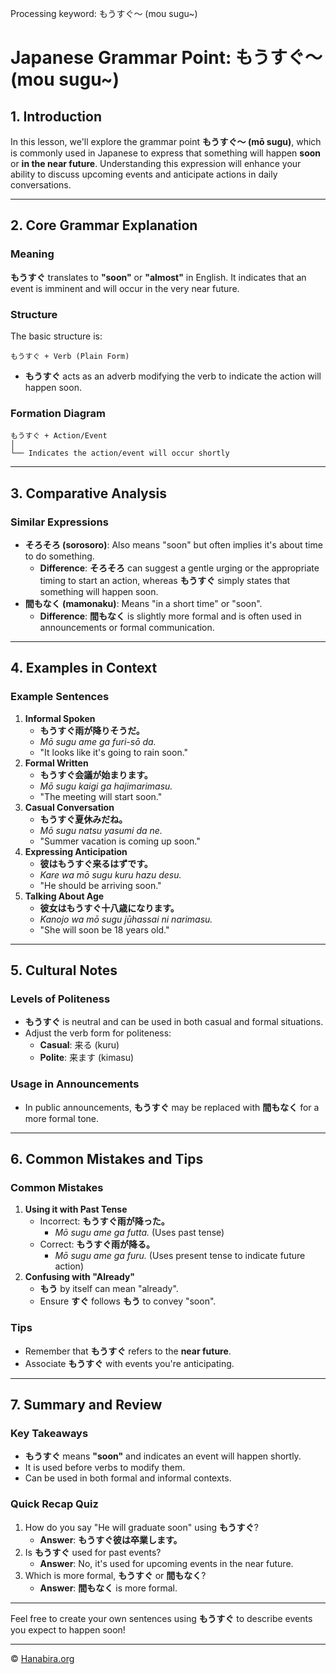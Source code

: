 Processing keyword: もうすぐ〜 (mou sugu~)
# Japanese Grammar Point: もうすぐ〜 (mou sugu~)

## 1. Introduction
In this lesson, we'll explore the grammar point **もうすぐ〜 (mō sugu)**, which is commonly used in Japanese to express that something will happen **soon** or **in the near future**. Understanding this expression will enhance your ability to discuss upcoming events and anticipate actions in daily conversations.

---
## 2. Core Grammar Explanation
### Meaning
**もうすぐ** translates to **"soon"** or **"almost"** in English. It indicates that an event is imminent and will occur in the very near future.
### Structure
The basic structure is:
```
もうすぐ + Verb (Plain Form)
```
- **もうすぐ** acts as an adverb modifying the verb to indicate the action will happen soon.
### Formation Diagram
```plaintext
もうすぐ + Action/Event
│
└── Indicates the action/event will occur shortly
```
---
## 3. Comparative Analysis
### Similar Expressions
- **そろそろ (sorosoro)**: Also means "soon" but often implies it's about time to do something.
  - **Difference**: **そろそろ** can suggest a gentle urging or the appropriate timing to start an action, whereas **もうすぐ** simply states that something will happen soon.
- **間もなく (mamonaku)**: Means "in a short time" or "soon".
  - **Difference**: **間もなく** is slightly more formal and is often used in announcements or formal communication.
---
## 4. Examples in Context
### Example Sentences
1. **Informal Spoken**
   - **もうすぐ雨が降りそうだ。**
   - *Mō sugu ame ga furi-sō da.*
   - "It looks like it's going to rain soon."
2. **Formal Written**
   - **もうすぐ会議が始まります。**
   - *Mō sugu kaigi ga hajimarimasu.*
   - "The meeting will start soon."
3. **Casual Conversation**
   - **もうすぐ夏休みだね。**
   - *Mō sugu natsu yasumi da ne.*
   - "Summer vacation is coming up soon."
4. **Expressing Anticipation**
   - **彼はもうすぐ来るはずです。**
   - *Kare wa mō sugu kuru hazu desu.*
   - "He should be arriving soon."
5. **Talking About Age**
   - **彼女はもうすぐ十八歳になります。**
   - *Kanojo wa mō sugu jūhassai ni narimasu.*
   - "She will soon be 18 years old."
---
## 5. Cultural Notes
### Levels of Politeness
- **もうすぐ** is neutral and can be used in both casual and formal situations.
- Adjust the verb form for politeness:
  - **Casual**: 来る (kuru)
  - **Polite**: 来ます (kimasu)
### Usage in Announcements
- In public announcements, **もうすぐ** may be replaced with **間もなく** for a more formal tone.
---
## 6. Common Mistakes and Tips
### Common Mistakes
1. **Using it with Past Tense**
   - Incorrect: **もうすぐ雨が降った。**
     - *Mō sugu ame ga futta.* (Uses past tense)
   - Correct: **もうすぐ雨が降る。**
     - *Mō sugu ame ga furu.* (Uses present tense to indicate future action)
2. **Confusing with "Already"**
   - **もう** by itself can mean "already".
   - Ensure **すぐ** follows **もう** to convey "soon".
### Tips
- Remember that **もうすぐ** refers to the **near future**.
- Associate **もうすぐ** with events you're anticipating.
---
## 7. Summary and Review
### Key Takeaways
- **もうすぐ** means **"soon"** and indicates an event will happen shortly.
- It is used before verbs to modify them.
- Can be used in both formal and informal contexts.
### Quick Recap Quiz
1. How do you say "He will graduate soon" using **もうすぐ**?
   - **Answer**: **もうすぐ彼は卒業します。**
2. Is **もうすぐ** used for past events?
   - **Answer**: No, it's used for upcoming events in the near future.
3. Which is more formal, **もうすぐ** or **間もなく**?
   - **Answer**: **間もなく** is more formal.
---
Feel free to create your own sentences using **もうすぐ** to describe events you expect to happen soon!


---

© [Hanabira.org](https://hanabira.org)
